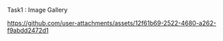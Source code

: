 Task1 : Image Gallery

https://github.com/user-attachments/assets/12f61b69-2522-4680-a262-f9abdd2472d1
